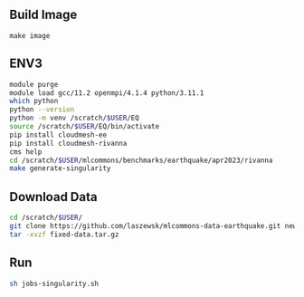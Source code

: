 ## Build Image

```
make image
```

## ENV3

```bash
module purge
module load gcc/11.2 openmpi/4.1.4 python/3.11.1
which python
python --version
python -m venv /scratch/$USER/EQ
source /scratch/$USER/EQ/bin/activate
pip install cloudmesh-ee
pip install cloudmesh-rivanna
cms help
cd /scratch/$USER/mlcommons/benchmarks/earthquake/apr2023/rivanna
make generate-singularity
```

## Download Data

```bash
cd /scratch/$USER/
git clone https://github.com/laszewsk/mlcommons-data-earthquake.git neweqdata
tar -xvzf fixed-data.tar.gz
```


## Run


```bash
sh jobs-singularity.sh 
```